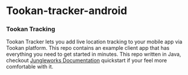 # Tookan-tracker-android

<div class="container padding35 data pad">
  <h3><b>Tookan Tracking</b>
  </h3>

  <p>Tookan Tracker lets you add live location tracking to your mobile app via Tookan platform. This repo contains an example client app that has everything you need to get started in minutes. This repo written in Java, checkout <a href="https://docs.jungleworks.com/tookan/sdk/android">Jungleworks Documentation</a> quickstart if your feel more comfortable with it.
  </p>
</div>
